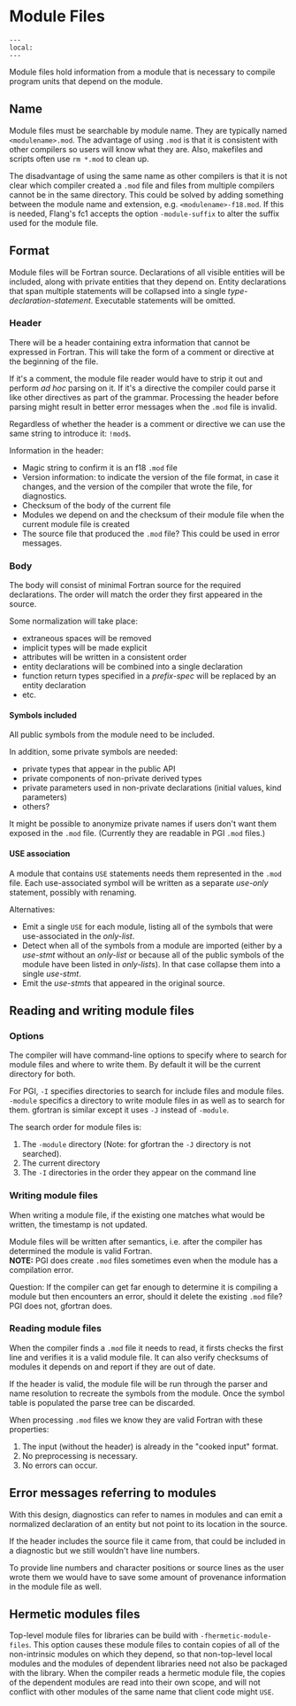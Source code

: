 <!--===- docs/ModFiles.md 
  
   Part of the LLVM Project, under the Apache License v2.0 with LLVM Exceptions.
   See https://llvm.org/LICENSE.txt for license information.
   SPDX-License-Identifier: Apache-2.0 WITH LLVM-exception
  
-->

# Module Files

```{contents}
---
local:
---
```

Module files hold information from a module that is necessary to compile 
program units that depend on the module.

## Name

Module files must be searchable by module name. They are typically named
`<modulename>.mod`. The advantage of using `.mod` is that it is consistent with
other compilers so users will know what they are. Also, makefiles and scripts
often use `rm *.mod` to clean up.

The disadvantage of using the same name as other compilers is that it is not
clear which compiler created a `.mod` file and files from multiple compilers
cannot be in the same directory. This could be solved by adding something
between the module name and extension, e.g. `<modulename>-f18.mod`.  If this
is needed, Flang's fc1 accepts the option `-module-suffix` to alter the suffix
used for the module file.

## Format

Module files will be Fortran source.
Declarations of all visible entities will be included, along with private
entities that they depend on.
Entity declarations that span multiple statements will be collapsed into
a single *type-declaration-statement*.
Executable statements will be omitted.

### Header

There will be a header containing extra information that cannot be expressed
in Fortran. This will take the form of a comment or directive
at the beginning of the file.

If it's a comment, the module file reader would have to strip it out and
perform *ad hoc* parsing on it. If it's a directive the compiler could
parse it like other directives as part of the grammar.
Processing the header before parsing might result in better error messages
when the `.mod` file is invalid.

Regardless of whether the header is a comment or directive we can use the
same string to introduce it: `!mod$`.

Information in the header:
- Magic string to confirm it is an f18 `.mod` file
- Version information: to indicate the version of the file format, in case it changes,
  and the version of the compiler that wrote the file, for diagnostics.
- Checksum of the body of the current file
- Modules we depend on and the checksum of their module file when the current
  module file is created
- The source file that produced the `.mod` file? This could be used in error messages.

### Body

The body will consist of minimal Fortran source for the required declarations.
The order will match the order they first appeared in the source.

Some normalization will take place:
- extraneous spaces will be removed
- implicit types will be made explicit
- attributes will be written in a consistent order
- entity declarations will be combined into a single declaration
- function return types specified in a *prefix-spec* will be replaced by
  an entity declaration
- etc.

#### Symbols included

All public symbols from the module need to be included.

In addition, some private symbols are needed:
- private types that appear in the public API
- private components of non-private derived types
- private parameters used in non-private declarations (initial values, kind parameters)
- others?

It might be possible to anonymize private names if users don't want them exposed
in the `.mod` file. (Currently they are readable in PGI `.mod` files.)

#### USE association

A module that contains `USE` statements needs them represented in the
`.mod` file.
Each use-associated symbol will be written as a separate *use-only* statement,
possibly with renaming.

Alternatives:
- Emit a single `USE` for each module, listing all of the symbols that were
  use-associated in the *only-list*.
- Detect when all of the symbols from a module are imported (either by a *use-stmt*
  without an *only-list* or because all of the public symbols of the module
  have been listed in *only-list*s). In that case collapse them into a single *use-stmt*.
- Emit the *use-stmt*s that appeared in the original source.

## Reading and writing module files

### Options

The compiler will have command-line options to specify where to search
for module files and where to write them. By default it will be the current
directory for both.

For PGI, `-I` specifies directories to search for include files and module
files. `-module` specifics a directory to write module files in as well as to
search for them. gfortran is similar except it uses `-J` instead of `-module`.

The search order for module files is:
1. The `-module` directory (Note: for gfortran the `-J` directory is not searched).
2. The current directory
3. The `-I` directories in the order they appear on the command line

### Writing module files

When writing a module file, if the existing one matches what would be written,
the timestamp is not updated.

Module files will be written after semantics, i.e. after the compiler has
determined the module is valid Fortran.<br>
**NOTE:** PGI does create `.mod` files sometimes even when the module has a
compilation error.

Question: If the compiler can get far enough to determine it is compiling a module
but then encounters an error, should it delete the existing `.mod` file?
PGI does not, gfortran does.

### Reading module files

When the compiler finds a `.mod` file it needs to read, it firsts checks the first
line and verifies it is a valid module file. It can also verify checksums of
modules it depends on and report if they are out of date.

If the header is valid, the module file will be run through the parser and name
resolution to recreate the symbols from the module. Once the symbol table is
populated the parse tree can be discarded.

When processing `.mod` files we know they are valid Fortran with these properties:
1. The input (without the header) is already in the "cooked input" format.
2. No preprocessing is necessary.
3. No errors can occur.

## Error messages referring to modules

With this design, diagnostics can refer to names in modules and can emit a
normalized declaration of an entity but not point to its location in the
source.

If the header includes the source file it came from, that could be included in
a diagnostic but we still wouldn't have line numbers.

To provide line numbers and character positions or source lines as the user
wrote them we would have to save some amount of provenance information in the
module file as well.

## Hermetic modules files

Top-level module files for libraries can be build with `-fhermetic-module-files`.
This option causes these module files to contain copies of all of the non-intrinsic
modules on which they depend, so that non-top-level local modules and the
modules of dependent libraries need not also be packaged with the library.
When the compiler reads a hermetic module file, the copies of the dependent
modules are read into their own scope, and will not conflict with other modules
of the same name that client code might `USE`.
